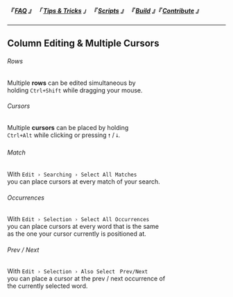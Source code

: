 
<!--                            < Static Links >                             -->

[FAQ]: ../../FAQ/Overview
[Tips & Tricks]: ../Overview
[Scripts]: ../../Scripts/Overview
[Build]: ../../Build/Overview
[Contribute]: ../../Contribute/Overview


<!--                             < Navigation >                              -->

##### 『 [FAQ] 』 「 [Tips & Tricks] 」 『 [Scripts] 』 『 [Build] 』『 [Contribute] 』

---


<!--                          < Tip / Trick Links >                          -->

[Link]: /


<!--                           < Tip / Trick >                               -->

## Column Editing & Multiple Cursors

###### Rows

Multiple **rows** can be edited simultaneous by<br>
holding `Ctrl+Shift` while dragging your mouse.

###### Cursors

Multiple **cursors** can be placed by holding<br>
`Ctrl+Alt` while clicking or pressing `🠕` / `🠗`.

###### Match

With `Edit › Searching › Select All Matches`<br>
you can place cursors at every match of your search.

###### Occurrences

With `Edit › Selection › Select All Occurrences`<br>
you can place cursors at every word that is the same<br>
as the one your cursor currently is positioned at.

###### Prev / Next

With `Edit › Selection › Also Select ` `Prev/Next`<br>
you can place a cursor at the prev / next occurrence of<br>
the currently selected word.
